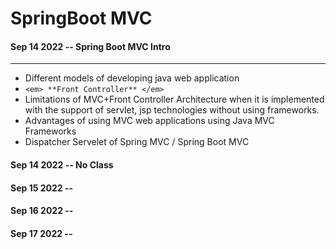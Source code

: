 # SpringBoot MVC

#### Sep 14 2022 -- Spring Boot MVC Intro
---

* Different models of developing java web application
*  ` <em> **Front Controller** </em> `
* Limitations of MVC+Front Controller Architecture when it is implemented with the support of servlet, jsp technologies without using
frameworks.
* Advantages of using MVC web applications using Java MVC Frameworks
* Dispatcher Servelet of Spring MVC / Spring Boot MVC

#### Sep 14 2022 -- No Class

#### Sep 15 2022 -- 

#### Sep 16 2022 -- 

#### Sep 17 2022 -- 




